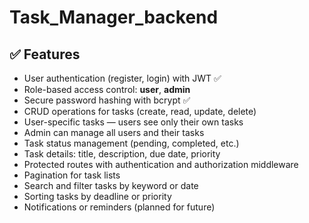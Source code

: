 # Task_Manager_backend

## ✅ Features

- User authentication (register, login) with JWT ✅
- Role-based access control: **user**, **admin**
- Secure password hashing with bcrypt ✅
- CRUD operations for tasks (create, read, update, delete)
- User-specific tasks — users see only their own tasks
- Admin can manage all users and their tasks
- Task status management (pending, completed, etc.)
- Task details: title, description, due date, priority
- Protected routes with authentication and authorization middleware
- Pagination for task lists
- Search and filter tasks by keyword or date
- Sorting tasks by deadline or priority
- Notifications or reminders (planned for future)
